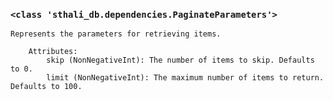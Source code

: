 ### `<class 'sthali_db.dependencies.PaginateParameters'>`

```
Represents the parameters for retrieving items.

    Attributes:
        skip (NonNegativeInt): The number of items to skip. Defaults to 0.
        limit (NonNegativeInt): The maximum number of items to return. Defaults to 100.
    
```